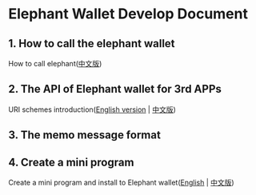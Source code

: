 # Elephant Wallet Develop Document

## 1. How to call the elephant wallet

How to call elephant([中文版](./how_to_call_elephant_cn.md))

## 2. The API of Elephant wallet for 3rd APPs

URI schemes introduction([English version](./elaphant_uri_schemes.md) | [中文版](./elaphant_uri_schemes_cn.md))

## 3. The memo message format

## 4. Create a mini program

Create a mini program and install to Elephant wallet([English](./capsule_guide/capsule_tools_en.md) | [中文版](./capsule_guide/capsule_tools_cn.md))
